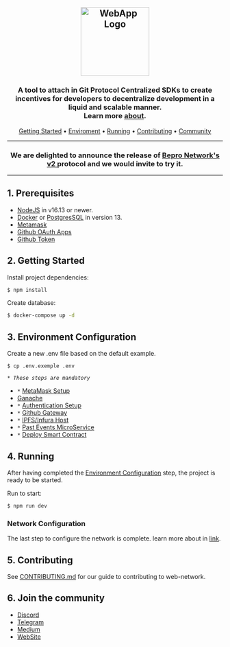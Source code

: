 <h2 align="center">
  <a href="#readme" title="WebApp README.md"><img alt="WebApp Logo" src="https://bafybeigznseyukyehtkphkckbaebjixypvpesd7xkmyx2ryzlsjdexelyy.ipfs.infura-ipfs.io/" alt="WebApp Logo" width="160"/></a>
</h2>

<h3 align="center">
  A tool to attach in Git Protocol Centralized SDKs to create incentives for developers to decentralize development in a liquid and scalable manner.
  <br>
  Learn more <a href="https://bepronetwork.medium.com/what-is-bepro-network-6ec4054d2020">about</a>.
</h3>

<p align="center">
  <a href="#2-getting-started">Getting Started</a> •
  <a href="#3-environment-configuration">Enviroment</a> •
  <a href="#4-running">Running</a> •
  <a href="#5-contributing">Contributing</a> •
  <a href="#6-join-the-community">Community</a>
</p>

---

<h3 align="center">
  We are delighted to announce the release of <a href="https://app.bepro.network/">Bepro Network's v2 </a> protocol and we would invite to try it.
</h3>

---

## 1. Prerequisites

- [NodeJS](https://nodejs.dev/) in v16.13 or newer.
- [Docker](https://docs.docker.com/desktop/#download-and-install) or [PostgresSQL](https://www.postgresql.org/download/) in version 13.
- [Metamask](https://metamask.io/download/)
- [Github OAuth Apps](https://docs.github.com/en/developers/apps/building-oauth-apps)
- [Github Token](https://docs.github.com/en/authentication/keeping-your-account-and-data-secure/creating-a-personal-access-token)

## 2. Getting Started

Install project dependencies:

```bash
$ npm install
```

Create database:

```bash
$ docker-compose up -d
```

## 3. Environment Configuration

Create a new .env file based on the default example.

```console
$ cp .env.exemple .env
```

_`* These steps are mandatory`_

- `*` [MetaMask Setup](./docs/METAMASK.md)
- [Ganache](./docs/GANACHE.md)
- `*` [Authentication Setup](./docs/AUTHENTICATION.md)
- `*` [Github Gateway](./docs/GITHUB-GATEWAY.md)
- `*` [IPFS/Infura Host](./docs/IPFS.md)
- `*` [Past Events MicroService](https://github.com/taikai/webnetwork-events)
- `*` [Deploy Smart Contract](./docs/DEPLOY-SMART-CONTRACT.md)

## 4. Running

After having completed the [Environment Configuration](#3-environment-configuration) step, the project is ready to be started.

Run to start:

```bash
$ npm run dev
```

### Network Configuration

The last step to configure the network is complete. learn more about in [link](./docs/NETWORK-MANAGER.md).

## 5. Contributing

See [CONTRIBUTING.md](./docs/CONTRIBUTING.md) for our guide to contributing to web-network.

## 6. Join the community

- [Discord](https://discord.gg/layerx)
- [Telegram](https://t.me/betprotocol)
- [Medium](https://bepronetwork.medium.com)
- [WebSite](https://www.bepro.network)
